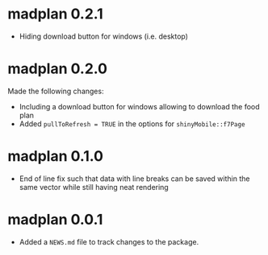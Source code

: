 # madplan 0.2.1

* Hiding download button for windows (i.e. desktop)

# madplan 0.2.0

Made the following changes:

* Including a download button for windows allowing to download the food plan
* Added `pullToRefresh = TRUE` in the options for `shinyMobile::f7Page`

# madplan 0.1.0

* End of line fix such that data with line breaks can be saved within the same vector while still having neat rendering

# madplan 0.0.1

* Added a `NEWS.md` file to track changes to the package.

